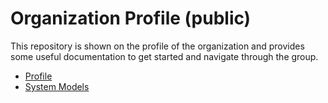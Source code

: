 # Organization Profile (public)

This repository is shown on the profile of the organization and provides some useful documentation to get started and
navigate through the group.

* [Profile](profile/README.md)
* [System Models](models/README.md)
